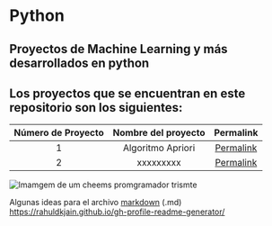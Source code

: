 # Python
## Proyectos de Machine Learning y más desarrollados en python 

## Los proyectos que se encuentran en este repositorio son los siguientes:

|Número de Proyecto|Nombre del proyecto|Permalink|
|:----------------:|:-----------------:|:-------:|
|    1    |Algoritmo Apriori|[Permalink](https://github.com/BlaeckHardt/Python/blob/a33d4299f0b019d31a033975db28865445de0305/Machine%20Learning/Algoritmo%20Apriori.ipynb)|
|    2    |xxxxxxxxx|[Permalink](https://github.com/BlaeckHardt/Python/blob/f4e1d54d0043d1816e395ad20f5f3ad9ae39e9f1/Machine%20Learning/Algoritmo%20Apriori.ipynb)|


![Imamgem de um cheems promgramador trismte](https://preview.redd.it/4f2g6f63zrl41.png?auto=webp&s=52ef5ad42a28c9edd931ca4f1a7a0cbb74c41288)

Algunas ideas para el archivo [markdown](https://github.com/jfasebook/SoyInformatico/blob/master/README.md) (.md)
https://rahuldkjain.github.io/gh-profile-readme-generator/
